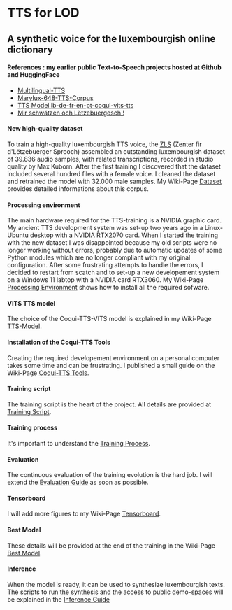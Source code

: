 # TTS for LOD
## A synthetic voice for the luxembourgish online dictionary
#### References : my earlier public Text-to-Speech projects hosted at Github and HuggingFace  
* [Multilingual-TTS](https://github.com/mbarnig/Multilingual-TTS)
* [Marylux-648-TTS-Corpus](https://github.com/mbarnig/Marylux-648-TTS-Corpus)
* [TTS Model lb-de-fr-en-pt-coqui-vits-tts](https://huggingface.co/mbarnig/lb-de-fr-en-pt-coqui-vits-tts)
* [Mir schwätzen och Lëtzebuergesch !](https://huggingface.co/spaces/mbarnig/lb_de_fr_en_pt_COQUI_VITS_TTS)
#### New high-quality dataset
To train a high-quality luxembourgish TTS voice, the [ZLS](https://portal.education.lu/zls) (Zenter fir d'Lëtzebuerger Sprooch) assembled an outstanding luxembourgish dataset of 39.836 audio samples, with related transcriptions, recorded in studio quality by Max Kuborn. After the first training I discovered that the dataset included several hundred files with a female voice. I cleaned the dataset and retrained the model with 32.000 male samples. My Wiki-Page [Dataset](https://github.com/mbarnig/TTS_for_LOD/wiki/Dataset) provides detailed informations about this corpus.
#### Processing environment
The main hardware required for the TTS-training is a NVIDIA graphic card. My ancient TTS development system was set-up two years ago in a Linux-Ubuntu desktop with a NVIDIA RTX2070 card. When I started the training with the new dataset I was disappointed because my old scripts were no longer working without errors, probably due to automatic updates of some Python modules which are no longer compliant with my original configuration. After some frustrating attempts to handle the errors, I decided to restart from scatch and to set-up a new developement system on a Windows 11 labtop with a NVIDIA card RTX3060. My Wiki-Page [Processing Environment](https://github.com/mbarnig/TTS-for-LOD/wiki/Processing-Environment) shows how to install all the required sofware.
#### VITS TTS model
The choice of the Coqui-TTS-VITS model is explained in my Wiki-Page [TTS-Model](https://github.com/mbarnig/TTS-for-LOD/wiki/TTS-Model).
#### Installation of the Coqui-TTS Tools
Creating the required developement environment on a personal computer takes some time and can be frustrating. I published a small guide on the Wiki-Page [Coqui-TTS Tools](https://github.com/mbarnig/TTS-for-LOD/wiki/Coqui%E2%80%90TTS-Tools).
#### Training script
The training script is the heart of the project. All details are provided at [Training Script](https://github.com/mbarnig/TTS-for-LOD/wiki/Training-Script).
#### Training process
It's important to understand the [Training Process](https://github.com/mbarnig/TTS-for-LOD/wiki/Training-Process).
#### Evaluation
The continuous evaluation of the training evolution is the hard job. I will extend the [Evaluation Guide](https://github.com/mbarnig/TTS-for-LOD/wiki/Evaluation) as soon as possible.
#### Tensorboard
I will add more figures to my Wiki-Page [Tensorboard](https://github.com/mbarnig/TTS-for-LOD/wiki/TensorBoard).
#### Best Model
These details will be provided at the end of the training in the Wiki-Page [Best Model](https://github.com/mbarnig/TTS-for-LOD/wiki/Best-Model).
#### Inference
When the model is ready, it can be used to synthesize luxembourgish texts. The scripts to run the synthesis and the access to public demo-spaces will be explained in the [Inference Guide](https://github.com/mbarnig/TTS-for-LOD/wiki/Inference)
